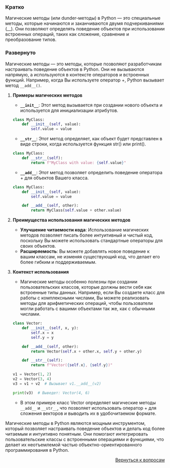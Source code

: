 ### Кратко

Магические методы (или dunder-методы) в Python — это специальные методы, которые начинаются и заканчиваются двумя
подчеркиваниями (__). Они позволяют определять поведение объектов при использовании встроенных операций, таких как
сложение, сравнение и преобразование типов.

### Развернуто

Магические методы — это методы, которые позволяют разработчикам настраивать поведение объектов в Python. Они не
вызываются напрямую, а используются в контексте операторов и встроенных функций. Например, когда Вы используете
оператор +, Python вызывает метод `__add__()`.

1. **Примеры магических методов**
    - **`__init__`**: Этот метод вызывается при создании нового объекта и используется для инициализации атрибутов.
    ```Python
    class MyClass:
        def __init__(self, value):
            self.value = value
    ```
    - **`__str__`**: Этот метод определяет, как объект будет представлен в виде строки, когда используется функция
      str() или print().
    ```Python
    class MyClass:
        def __str__(self):
            return f"MyClass with value: {self.value}"
    ```
    - **`__add__`**: Этот метод позволяет определить поведение оператора + для объектов Вашего класса.
    ```Python
    class MyClass:
        def __init__(self, value):
            self.value = value
    
        def __add__(self, other):
            return MyClass(self.value + other.value)
    ```

2. **Преимущества использования магических методов**
    - **Улучшение читаемости кода**: Использование магических методов позволяет писать более интуитивный и чистый код,
      поскольку Вы можете использовать стандартные операторы для своих объектов.
    - **Расширяемость**: Вы можете добавлять новое поведение к вашим классам, не изменяя существующий код, что делает
      его более гибким и поддерживаемым.

3. **Контекст использования**
    - Магические методы особенно полезны при создании пользовательских классов, которые должны вести себя как встроенные
      типы данных. Например, если Вы создаете класс для работы с комплексными числами, Вы можете реализовать методы для
      арифметических операций, чтобы пользователи могли работать с вашими объектами так же, как с обычными числами.
    ```Python
    class Vector:
        def __init__(self, x, y):
            self.x = x
            self.y = y

        def __add__(self, other):
            return Vector(self.x + other.x, self.y + other.y)

        def __str__(self):
            return f"Vector({self.x}, {self.y})"

    v1 = Vector(1, 2)
    v2 = Vector(3, 4)
    v3 = v1 + v2  # Вызывает v1.__add__(v2)

    print(v3)  # Выведет: Vector(4, 6)
    ```
    - В этом примере класс Vector определяет магические методы `__add__` и `__str__`, что позволяет использовать
      оператор + для сложения векторов и выводить их в удобочитаемом формате.

Магические методы в Python являются мощным инструментом, который позволяет настраивать поведение объектов и делать код
более читаемым и интуитивно понятным. Они помогают интегрировать пользовательские классы с встроенными операциями и
функциями, что делает их неотъемлемой частью объектно-ориентированного программирования в Python.

<div align="right">

[Вернуться к вопросам](../Вопросы.md)

</div>
